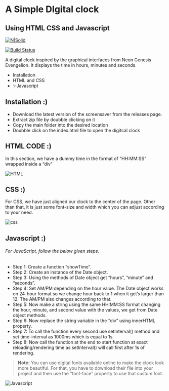 # A Simple DIgital clock
## Using HTML CSS and Javascript

[![N|Solid](https://cldup.com/dTxpPi9lDf.thumb.png)](https://nodesource.com/products/nsolid)

[![Build Status](https://travis-ci.org/joemccann/dillinger.svg?branch=master)](https://travis-ci.org/joemccann/dillinger)

A digital clock  inspired by the graphical interfaces from Neon Genesis Evengelion.
It displays the time in hours, minutes and seconds.

- Installation
- HTML and CSS
- ✨Javascript

## Installation :)

- Download the latest version of the screensaver from the releases page.
- Extract zip file by doubble clicking on it
- Copy the main folder into the desired location
- Doubble click on the index.html file to open the digitcal clock


## HTML CODE :)
In this section, we have a dummy time in the format of “HH:MM:SS” wrapped inside a “div” 

![HTML](https://drive.google.com/drive/folders/1kJ-YjMIKC_HlujHGaIlEQOoClu_psgbP)

## CSS :)

For CSS, we have just aligned our clock to the center of the page. Other than that, it is just some font-size and width which you can adjust according to your need. 

![css](https://drive.google.com/drive/folders/1kJ-YjMIKC_HlujHGaIlEQOoClu_psgbP)

## Javascript :)

###### For JavaScript, follow the below given steps.

- Step 1: Create a function “showTime”.
- Step 2: Create an instance of the Date object.
- Step 3: Using the methods of Date object get “hours”, “minute” and “seconds”.
- Step 4: Set AM/PM depending on the hour value. The Date object works on 24-hour format so we change hour back to 1 when it get’s larger than 12. The AM/PM also changes according to that.
- Step 5: Now make a string using the same HH:MM:SS format changing the hour, minute, and second value with the values, we get from Date object methods.
- Step 6: Now replace the string variable in the “div” using innerHTML property.
- Step 7: To call the function every second use setInterval() method and set time-interval as 1000ms which is equal to 1s.
- Step 8: Now call the function at the end to start function at exact reloading/rendering time as setInterval() will call first after 1s of rendering.





> **Note:** You can use digital fonts available online to make the clock look more beautiful. For that, you have to download their file into your project and then use the “font-face” property to use that custom font. 

![Javascript](https://drive.google.com/drive/folders/1kJ-YjMIKC_HlujHGaIlEQOoClu_psgbP)
